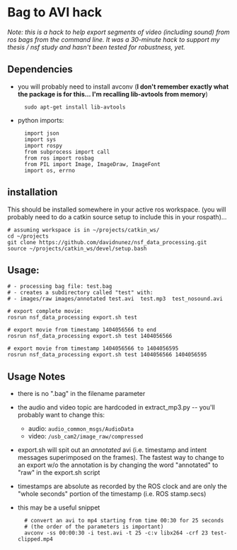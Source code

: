 # Bag to AVI hack

_Note: this is a hack to help export segments of video (including sound) from ros bags from the command line.  It was a 30-minute hack to support my thesis / nsf study and hasn't been tested for robustness, yet._

## Dependencies

- you will probably need to install avconv (**I don't remember exactly what the package is for this... I'm recalling lib-avtools from memory**)
 
        sudo apt-get install lib-avtools

- python imports:

        import json
        import sys
        import rospy
        from subprocess import call
        from ros import rosbag
        from PIL import Image, ImageDraw, ImageFont
        import os, errno


## installation

This should be installed somewhere in your active ros workspace. (you will probably need to do a catkin source setup to include this in your rospath)... 

    # assuming workspace is in ~/projects/catkin_ws/
    cd ~/projects 
    git clone https://github.com/davidnunez/nsf_data_processing.git
    source ~/projects/catkin_ws/devel/setup.bash

## Usage:

    # - processing bag file: test.bag
    # - creates a subdirectory called "test" with:
    # - images/raw images/annotated	test.avi  test.mp3  test_nosound.avi
    
    # export complete movie:
    rosrun nsf_data_processing export.sh test
    
    # export movie from timestamp 1404056566 to end
    rosrun nsf_data_processing export.sh test 1404056566

    # export movie from timestamp 1404056566 to 1404056595
    rosrun nsf_data_processing export.sh test 1404056566 1404056595



## Usage Notes

- there is no ".bag" in the filename parameter
- the audio and video topic are hardcoded in extract_mp3.py -- you'll probably want to change this:

	- audio: `audio_common_msgs/AudioData`
	- video: `/usb_cam2/image_raw/compressed`
	
- export.sh will spit out an _annotated_ avi (i.e. timestamp and intent messages superimposed on the frames). The fastest way to change to an export w/o the annotation is by changing the word "annotated" to "raw" in the export.sh script
- timestamps are absolute as recorded by the ROS clock and are only the "whole seconds" portion of the timestamp (i.e. ROS stamp.secs)
- this may be a useful snippet

        # convert an avi to mp4 starting from time 00:30 for 25 seconds 
        # (the order of the parameters is important)
        avconv -ss 00:00:30 -i test.avi -t 25 -c:v libx264 -crf 23 test-clipped.mp4

